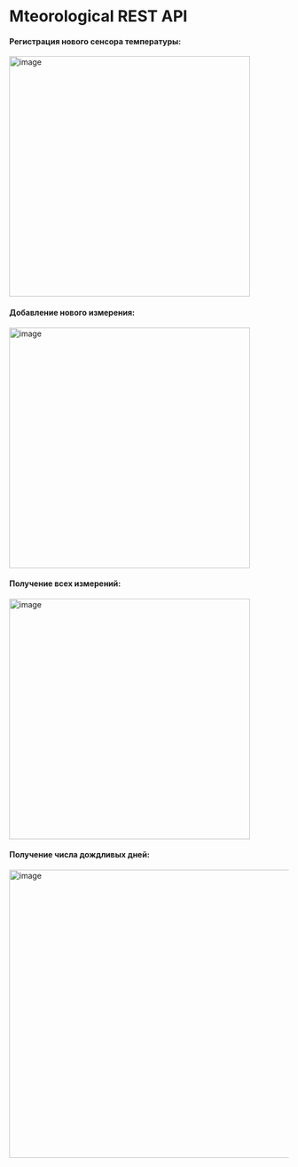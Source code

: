 # Mteorological REST API

#### Регистрация нового сенсора температуры:   
<img width="434" alt="image" src="https://github.com/Vu1cany/MeteorologicalService/assets/113231218/bfe846f2-e819-4862-bd08-b2f4b61e2690">   

#### Добавление нового измерения:   
<img width="434" alt="image" src="https://github.com/Vu1cany/MeteorologicalService/assets/113231218/521fb3e7-0600-4b44-ac3f-d6153daaea7d">   

#### Получение всех измерений:   
<img width="434" alt="image" src="https://github.com/Vu1cany/MeteorologicalService/assets/113231218/edd8dd36-8596-4743-9daf-b40089a1c584">

#### Получение числа дождливых дней:   
<img width="520" alt="image" src="https://github.com/Vu1cany/MeteorologicalService/assets/113231218/be167da5-722a-4477-ac77-e8e4dad570da">
